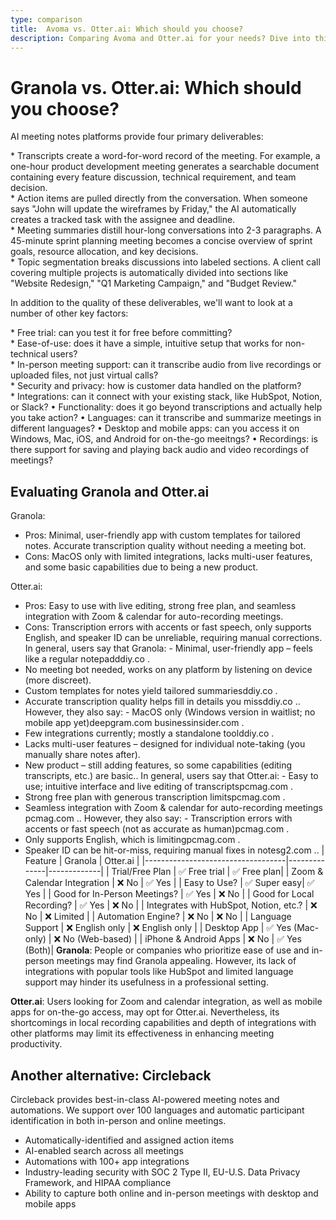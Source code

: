 ```yaml
---
type: comparison
title:  Avoma vs. Otter.ai: Which should you choose?
description: Comparing Avoma and Otter.ai for your needs? Dive into this article to evaluate both tools and discover an alternative, Circleback.
---
```


# Granola vs. Otter.ai: Which should you choose?
AI meeting notes platforms provide four primary deliverables:  
  
* Transcripts create a word-for-word record of the meeting. For example, a one-hour product development meeting generates a searchable document containing every feature discussion, technical requirement, and team decision.  
* Action items are pulled directly from the conversation. When someone says "John will update the wireframes by Friday," the AI automatically creates a tracked task with the assignee and deadline.  
* Meeting summaries distill hour-long conversations into 2-3 paragraphs. A 45-minute sprint planning meeting becomes a concise overview of sprint goals, resource allocation, and key decisions.  
* Topic segmentation breaks discussions into labeled sections. A client call covering multiple projects is automatically divided into sections like "Website Redesign," "Q1 Marketing Campaign," and "Budget Review."  
  
In addition to the quality of these deliverables, we'll want to look at a number of other key factors:  
  
* Free trial: can you test it for free before committing?  
* Ease-of-use: does it have a simple, intuitive setup that works for non-technical users?  
* In-person meeting support: can it transcribe audio from live recordings or uploaded files, not just virtual calls?  
* Security and privacy: how is customer data handled on the platform?  
* Integrations: can it connect with your existing stack, like HubSpot, Notion, or Slack?
• Functionality: does it go beyond transcriptions and actually help you take action?
• Languages: can it transcribe and summarize meetings in different languages?
• Desktop and mobile apps: can you access it on Windows, Mac, iOS, and Android for on-the-go meeitngs?
• Recordings: is there support for saving and playing back audio and video recordings of meetings?
## Evaluating Granola and Otter.ai
Granola:
- Pros: Minimal, user-friendly app with custom templates for tailored notes. Accurate transcription quality without needing a meeting bot.
- Cons: MacOS only with limited integrations, lacks multi-user features, and some basic capabilities due to being a new product.

Otter.ai:
- Pros: Easy to use with live editing, strong free plan, and seamless integration with Zoom & calendar for auto-recording meetings.
- Cons: Transcription errors with accents or fast speech, only supports English, and speaker ID can be unreliable, requiring manual corrections.
In general, users say that Granola: - Minimal, user-friendly app – feels like a regular notepad​ddiy.co
.
- No meeting bot needed, works on any platform by listening on device (more discreet).
- Custom templates for notes yield tailored summaries​ddiy.co
.
- Accurate transcription quality helps fill in details you miss​ddiy.co
.. However, they also say: - MacOS only (Windows version in waitlist; no mobile app yet)​deepgram.com
​businessinsider.com
.
- Few integrations currently; mostly a standalone tool​ddiy.co
.
- Lacks multi-user features – designed for individual note-taking (you manually share notes after).
- New product – still adding features, so some capabilities (editing transcripts, etc.) are basic..
In general, users say that Otter.ai: - Easy to use; intuitive interface and live editing of transcripts​pcmag.com
.
- Strong free plan with generous transcription limits​pcmag.com
.
- Seamless integration with Zoom & calendar for auto-recording meetings​pcmag.com
.. However, they also say: - Transcription errors with accents or fast speech (not as accurate as human)​pcmag.com
.
- Only supports English, which is limiting​pcmag.com
.
- Speaker ID can be hit-or-miss, requiring manual fixes in notes​g2.com
..
| Feature                           | Granola      | Otter.ai    |
|-----------------------------------|--------------|-------------|
| Trial/Free Plan                   | ✅ Free trial | ✅ Free plan|
| Zoom & Calendar Integration       | ❌ No        | ✅ Yes      |
| Easy to Use?                      | ✅ Super easy| ✅ Yes      |
| Good for In-Person Meetings?      | ✅ Yes       | ❌ No       |
| Good for Local Recording?         | ✅ Yes       | ❌ No       |
| Integrates with HubSpot, Notion, etc.? | ❌ No  | ❌ Limited  |
| Automation Engine?                | ❌ No        | ❌ No       |
| Language Support                  | ❌ English only | ❌ English only |
| Desktop App                       | ✅ Yes (Mac-only) | ❌ No (Web-based) |
| iPhone & Android Apps             | ❌ No        | ✅ Yes (Both)|
**Granola**: People or companies who prioritize ease of use and in-person meetings may find Granola appealing. However, its lack of integrations with popular tools like HubSpot and limited language support may hinder its usefulness in a professional setting.

**Otter.ai**: Users looking for Zoom and calendar integration, as well as mobile apps for on-the-go access, may opt for Otter.ai. Nevertheless, its shortcomings in local recording capabilities and depth of integrations with other platforms may limit its effectiveness in enhancing meeting productivity.
## Another alternative: Circleback
Circleback provides best-in-class AI-powered meeting notes and automations. We support over 100 languages and automatic participant identification in both in-person and online meetings.  
  
* Automatically-identified and assigned action items  
* AI-enabled search across all meetings  
* Automations with 100+ app integrations  
* Industry-leading security with SOC 2 Type II, EU-U.S. Data Privacy Framework, and HIPAA compliance  
* Ability to capture both online and in-person meetings with desktop and mobile apps  